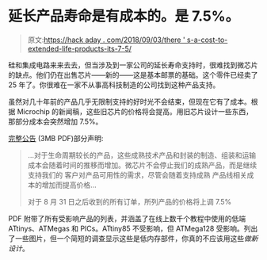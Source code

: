 # 延长产品寿命是有成本的。是 7.5%。

> 原文:[https://hack aday . com/2018/09/03/there ' s-a-cost-to-extended-life-products-its-7-5/](https://hackaday.com/2018/09/03/there-is-a-cost-to-extended-lifetime-products-its-7-5/)

硅和集成电路来来去去，但当涉及到一家公司的延长寿命支持时，很难找到微芯片的缺点。他们仍在出售芯片——新的——这是基本邮票的基础。这个零件已经卖了 25 年了。你很难在一家不从事高科技制造的公司找到这种产品支持。

虽然对几十年前的产品几乎无限制支持的好时光不会结束，但现在它有了成本。根据 Microchip 的新闻稿，这些旧芯片的价格将会提高。用旧芯片设计一些东西，那部分成本会突然增加 7.5%。

[完整公告](https://www.allchips.ai/wp-content/uploads/2018/08/MICROCHIP%EF%BC%8DNotice-of-Price-Increase-on-15-Yr-Old-Devices1.pdf) (3MB PDF)部分声明:

> …对于生命周期较长的产品，这些成熟技术产品和封装的制造、组装和运输成本会随着时间的推移而增加。微芯片不会停止我们的成熟产品，而是继续支持我们的
> 客户对产品可用性的需求，尽管会随着支持成熟
> 产品线相关成本的增加而提高价格…
> 
> 对于 8 月 31 日之后收到的所有订单，所列产品的价格将上调 7.5%

PDF 附带了所有受影响产品的列表，并涵盖了在线上数千个教程中使用的低端 ATtinys、ATMegas 和 PICs。ATtiny85 不受影响，但 ATMega128 受影响。列出了一些图片，但一个简短的调查显示这些是低内存部件，你真的不应该用这些*做新设计*。